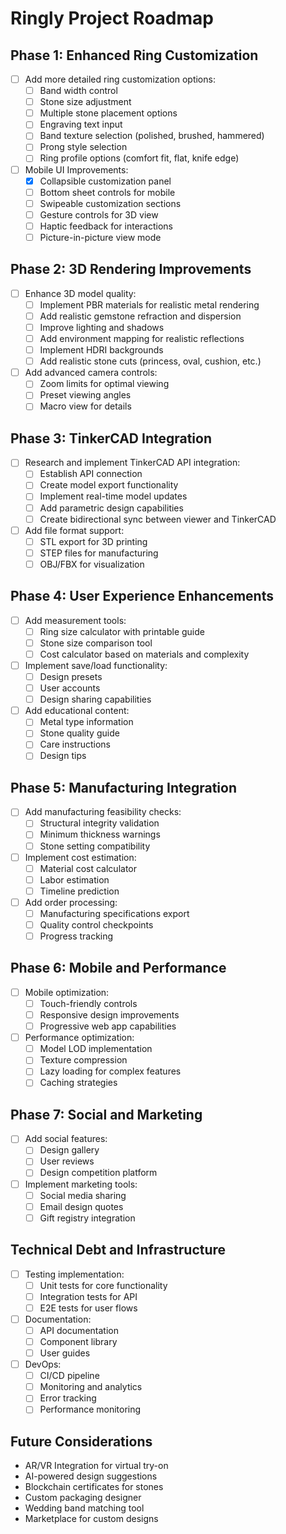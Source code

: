 # Ringly Project Roadmap

## Phase 1: Enhanced Ring Customization
- [ ] Add more detailed ring customization options:
  - [ ] Band width control
  - [ ] Stone size adjustment
  - [ ] Multiple stone placement options
  - [ ] Engraving text input
  - [ ] Band texture selection (polished, brushed, hammered)
  - [ ] Prong style selection
  - [ ] Ring profile options (comfort fit, flat, knife edge)
- [ ] Mobile UI Improvements:
  - [x] Collapsible customization panel
  - [ ] Bottom sheet controls for mobile
  - [ ] Swipeable customization sections
  - [ ] Gesture controls for 3D view
  - [ ] Haptic feedback for interactions
  - [ ] Picture-in-picture view mode

## Phase 2: 3D Rendering Improvements
- [ ] Enhance 3D model quality:
  - [ ] Implement PBR materials for realistic metal rendering
  - [ ] Add realistic gemstone refraction and dispersion
  - [ ] Improve lighting and shadows
  - [ ] Add environment mapping for realistic reflections
  - [ ] Implement HDRI backgrounds
  - [ ] Add realistic stone cuts (princess, oval, cushion, etc.)
- [ ] Add advanced camera controls:
  - [ ] Zoom limits for optimal viewing
  - [ ] Preset viewing angles
  - [ ] Macro view for details

## Phase 3: TinkerCAD Integration
- [ ] Research and implement TinkerCAD API integration:
  - [ ] Establish API connection
  - [ ] Create model export functionality
  - [ ] Implement real-time model updates
  - [ ] Add parametric design capabilities
  - [ ] Create bidirectional sync between viewer and TinkerCAD
- [ ] Add file format support:
  - [ ] STL export for 3D printing
  - [ ] STEP files for manufacturing
  - [ ] OBJ/FBX for visualization

## Phase 4: User Experience Enhancements
- [ ] Add measurement tools:
  - [ ] Ring size calculator with printable guide
  - [ ] Stone size comparison tool
  - [ ] Cost calculator based on materials and complexity
- [ ] Implement save/load functionality:
  - [ ] Design presets
  - [ ] User accounts
  - [ ] Design sharing capabilities
- [ ] Add educational content:
  - [ ] Metal type information
  - [ ] Stone quality guide
  - [ ] Care instructions
  - [ ] Design tips

## Phase 5: Manufacturing Integration
- [ ] Add manufacturing feasibility checks:
  - [ ] Structural integrity validation
  - [ ] Minimum thickness warnings
  - [ ] Stone setting compatibility
- [ ] Implement cost estimation:
  - [ ] Material cost calculator
  - [ ] Labor estimation
  - [ ] Timeline prediction
- [ ] Add order processing:
  - [ ] Manufacturing specifications export
  - [ ] Quality control checkpoints
  - [ ] Progress tracking

## Phase 6: Mobile and Performance
- [ ] Mobile optimization:
  - [ ] Touch-friendly controls
  - [ ] Responsive design improvements
  - [ ] Progressive web app capabilities
- [ ] Performance optimization:
  - [ ] Model LOD implementation
  - [ ] Texture compression
  - [ ] Lazy loading for complex features
  - [ ] Caching strategies

## Phase 7: Social and Marketing
- [ ] Add social features:
  - [ ] Design gallery
  - [ ] User reviews
  - [ ] Design competition platform
- [ ] Implement marketing tools:
  - [ ] Social media sharing
  - [ ] Email design quotes
  - [ ] Gift registry integration

## Technical Debt and Infrastructure
- [ ] Testing implementation:
  - [ ] Unit tests for core functionality
  - [ ] Integration tests for API
  - [ ] E2E tests for user flows
- [ ] Documentation:
  - [ ] API documentation
  - [ ] Component library
  - [ ] User guides
- [ ] DevOps:
  - [ ] CI/CD pipeline
  - [ ] Monitoring and analytics
  - [ ] Error tracking
  - [ ] Performance monitoring

## Future Considerations
- AR/VR Integration for virtual try-on
- AI-powered design suggestions
- Blockchain certificates for stones
- Custom packaging designer
- Wedding band matching tool
- Marketplace for custom designs 